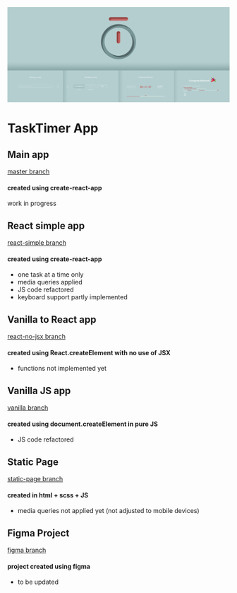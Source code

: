 ![website screenshot](public/markdown-cover.PNG)

# TaskTimer App
## Main app
[master branch](https://github.com/jchojna/task-timer/tree/master)
#### created using create-react-app
work in progress

## React simple app
[react-simple branch](https://github.com/jchojna/task-timer/tree/react-simple)
#### created using create-react-app
* one task at a time only
* media queries applied
* JS code refactored
* keyboard support partly implemented

## Vanilla to React app
[react-no-jsx branch](https://github.com/jchojna/task-timer/tree/react-no-jsx)
#### created using React.createElement with no use of JSX
* functions not implemented yet

## Vanilla JS app
[vanilla branch](https://github.com/jchojna/task-timer/tree/vanilla)
#### created using document.createElement in pure JS
* JS code refactored

## Static Page
[static-page branch](https://github.com/jchojna/task-timer/tree/static-page)
#### created in html + scss + JS
* media queries not applied yet (not adjusted to mobile devices)

## Figma Project
[figma branch](https://github.com/jchojna/task-timer/tree/figma)
#### project created using figma
* to be updated